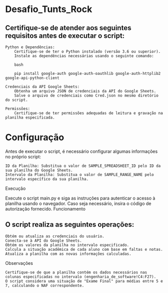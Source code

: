 # Desafio_Tunts_Rock


## Certifique-se de atender aos seguintes requisitos antes de executar o script:

    Python e Dependências:
        Certifique-se de ter o Python instalado (versão 3.6 ou superior).
        Instale as dependências necessárias usando o seguinte comando:

        bash

        pip install google-auth google-auth-oauthlib google-auth-httplib2 google-api-python-client

    Credenciais da API Google Sheets:
        Obtenha um arquivo JSON de credenciais da API do Google Sheets.
        Salve o arquivo de credenciais como Cred.json no mesmo diretório do script.

    Permissões:
        Certifique-se de ter permissões adequadas de leitura e gravação na planilha especificada.

# Configuração

Antes de executar o script, é necessário configurar algumas informações no próprio script:

    ID da Planilha: Substitua o valor de SAMPLE_SPREADSHEET_ID pelo ID da sua planilha do Google Sheets.
    Intervalo da Planilha: Substitua o valor de SAMPLE_RANGE_NAME pelo intervalo específico da sua planilha.

Execução

Execute o script main.py e siga as instruções para autenticar o acesso à planilha usando o navegador. Caso seja necessário, insira o código de autorização fornecido.
Funcionamento

## O script realiza as seguintes operações:

    Obtém ou atualiza as credenciais do usuário.
    Conecta-se à API do Google Sheets.
    Obtém os valores da planilha no intervalo especificado.
    Calcula a situação acadêmica de cada aluno com base em faltas e notas.
    Atualiza a planilha com as novas informações calculadas.

Observações

    Certifique-se de que a planilha contém os dados necessários nas colunas especificadas no intervalo (engenharia_de_software!C4:F27).
    O script considera uma situação de "Exame Final" para médias entre 5 e 7, calculando o NAF correspondente.
